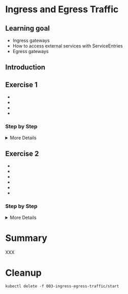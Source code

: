 [//]: # (Copyright, Eficode )
[//]: # (Origin: https://github.com/eficode-academy/istio-katas)
[//]: # (Tags: #sentences #kiali)

# Ingress and Egress Traffic

## Learning goal

- Ingress gateways
- How to access external services with ServiceEntries
- Egress gateways


## Introduction



## Exercise 1

- 

- 

- 

- 

> 

### Step by Step
<details>
    <summary> More Details </summary>


</details>

## Exercise 2

- 

- 

- 

- 
 
- 

- 

### Step by Step
<details>
    <summary> More Details </summary>


</details>

# Summary

XXX

# Cleanup

```console
kubectl delete -f 003-ingress-egress-traffic/start
```
